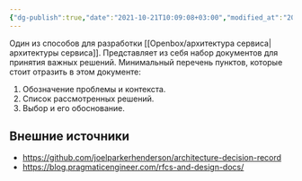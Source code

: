```yaml
---
{"dg-publish":true,"date":"2021-10-21T10:09:08+03:00","modified_at":"2023-10-19T07:29:29+04:00","alias":["adr","ADR"],"dg-path":"/Architecture Decision Record.md","permalink":"/architecture-decision-record/","dgPassFrontmatter":true}
---
```



Один из способов для разработки [[Openbox/архитектура сервиса|архитектуры сервиса]]. Представляет из себя набор документов для принятия важных решений.
Минимальный перечень пунктов, которые стоит отразить в этом документе:
1. Обозначение проблемы и контекста.
2. Список рассмотренных решений.
3. Выбор и его обоснование.

## Внешние источники

- https://github.com/joelparkerhenderson/architecture-decision-record
- https://blog.pragmaticengineer.com/rfcs-and-design-docs/
